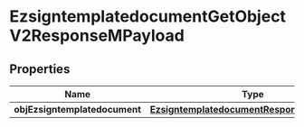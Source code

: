 
# EzsigntemplatedocumentGetObjectV2ResponseMPayload

## Properties
| Name | Type | Description | Notes |
| ------------ | ------------- | ------------- | ------------- |
| **objEzsigntemplatedocument** | [**EzsigntemplatedocumentResponseCompound**](EzsigntemplatedocumentResponseCompound.md) |  |  |



